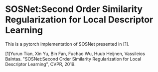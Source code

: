 # SOSNet:Second Order Similarity Regularization for Local Descriptor Learning

This is a pytorch implementation of SOSNet presented in [1].

[1]Yurun Tian, Xin Yu, Bin Fan, Fuchao Wu, Huub Heijnen, Vassileios Balntas. "SOSNet:Second Order Similarity Regularization for Local Descriptor Learning", CVPR, 2019.
